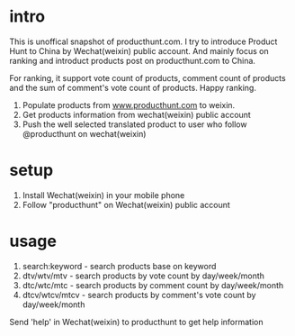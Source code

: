 intro
==================

This is unoffical snapshot of producthunt.com. I try to introduce Product Hunt
to China by Wechat(weixin) public account. And mainly focus on ranking and
introduct products post on producthunt.com to China.

For ranking, it support vote count of products, comment count of products and
the sum of comment's vote count of products. Happy ranking.

1. Populate products from www.producthunt.com to weixin.
2. Get products information from wechat(weixin) public account
3. Push the well selected translated product to user who follow @producthunt on wechat(weixin)

setup
==================

1. Install Wechat(weixin) in your mobile phone
2. Follow "producthunt" on Wechat(weixin) public account

usage
==================

1. search:keyword - search products base on keyword
2. dtv/wtv/mtv - search products by vote count by day/week/month
3. dtc/wtc/mtc - search products by comment count by day/week/month
4. dtcv/wtcv/mtcv - search products by comment's vote count by day/week/month

Send 'help' in Wechat(weixin) to producthunt to get help information

